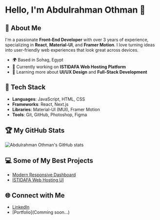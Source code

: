 # Hello, I'm Abdulrahman Othman 👋

## 🚀 About Me
I'm a passionate **Front-End Developer** with over 3 years of experience, specializing in **React**, **Material-UI**, and **Framer Motion**. I love turning ideas into user-friendly web experiences that look great across devices.

- 🌍 Based in Sohag, Egypt
- 🔭 Currently working on **ISTIDAFA Web Hosting Platform**
- 🌱 Learning more about **UI/UX Design** and **Full-Stack Development**

## 🔧 Tech Stack
- **Languages**: JavaScript, HTML, CSS
- **Frameworks**: React, Next.js
- **Libraries**: Material-UI (MUI), Framer Motion
- **Tools**: Git, GitHub, Photoshop, Figma

## 🏆 My GitHub Stats
![Abdulrahman Othman's GitHub stats](https://github-readme-stats.vercel.app/api?username=abdulrahman-othman&show_icons=true&theme=radical)

## 💻 Some of My Best Projects
- [Modern Responsive Dashboard](https://github.com/abdulrahman-othman/modern-responsive-dashboard)
- [ISTIDAFA Web Hosting UI](https://github.com/abdulrahman-othman/istidafa-hosting)

## 🌐 Connect with Me
- [LinkedIn](https://linkedin.com/in/abdulrahman-othman-5a4a1331a)
- [Portfolio](Comming soon...)
